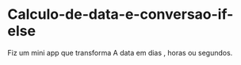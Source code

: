 # Calculo-de-data-e-conversao-if-else
Fiz um mini app que transforma A data em dias , horas ou segundos.
